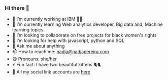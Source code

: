 ### Hi there 👋
- 🔭 I’m currently working at IBM 💙💙
- 🌱 I’m currently learning Web analytics developer, Big data and, Machine learning topics. 
- 👯 I’m looking to collaborate on free projects for black women's rights 
- 🤔 I’m looking for help with javascript, python and SQL
- 💬 Ask me about anything
- 📫 How to reach me: nadja@nadjapereira.com
- 😄 Pronouns: she/her
- ⚡ Fun fact: I have two beautiful kittens 🐈🐈
- 📱 All my social link accounts are <a href="https://about.me/nadjapereira"> here</a>
